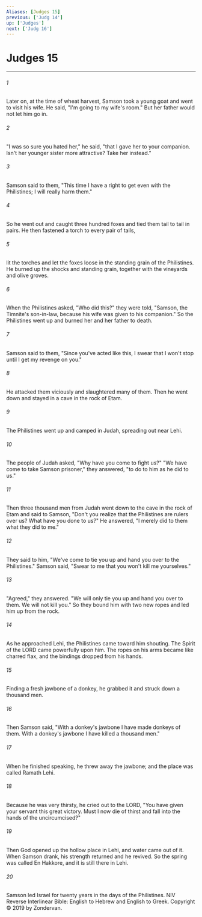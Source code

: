 ```yaml
---
Aliases: [Judges 15]
previous: ['Judg 14']
up: ['Judges']
next: ['Judg 16']
---
```

# Judges 15

***


###### 1 
Later on, at the time of wheat harvest, Samson took a young goat and went to visit his wife. He said, "I'm going to my wife's room." But her father would not let him go in. 

###### 2 
"I was so sure you hated her," he said, "that I gave her to your companion. Isn't her younger sister more attractive? Take her instead." 

###### 3 
Samson said to them, "This time I have a right to get even with the Philistines; I will really harm them." 

###### 4 
So he went out and caught three hundred foxes and tied them tail to tail in pairs. He then fastened a torch to every pair of tails, 

###### 5 
lit the torches and let the foxes loose in the standing grain of the Philistines. He burned up the shocks and standing grain, together with the vineyards and olive groves. 

###### 6 
When the Philistines asked, "Who did this?" they were told, "Samson, the Timnite's son-in-law, because his wife was given to his companion." So the Philistines went up and burned her and her father to death. 

###### 7 
Samson said to them, "Since you've acted like this, I swear that I won't stop until I get my revenge on you." 

###### 8 
He attacked them viciously and slaughtered many of them. Then he went down and stayed in a cave in the rock of Etam. 

###### 9 
The Philistines went up and camped in Judah, spreading out near Lehi. 

###### 10 
The people of Judah asked, "Why have you come to fight us?" "We have come to take Samson prisoner," they answered, "to do to him as he did to us." 

###### 11 
Then three thousand men from Judah went down to the cave in the rock of Etam and said to Samson, "Don't you realize that the Philistines are rulers over us? What have you done to us?" He answered, "I merely did to them what they did to me." 

###### 12 
They said to him, "We've come to tie you up and hand you over to the Philistines." Samson said, "Swear to me that you won't kill me yourselves." 

###### 13 
"Agreed," they answered. "We will only tie you up and hand you over to them. We will not kill you." So they bound him with two new ropes and led him up from the rock. 

###### 14 
As he approached Lehi, the Philistines came toward him shouting. The Spirit of the LORD came powerfully upon him. The ropes on his arms became like charred flax, and the bindings dropped from his hands. 

###### 15 
Finding a fresh jawbone of a donkey, he grabbed it and struck down a thousand men. 

###### 16 
Then Samson said, "With a donkey's jawbone I have made donkeys of them. With a donkey's jawbone I have killed a thousand men." 

###### 17 
When he finished speaking, he threw away the jawbone; and the place was called Ramath Lehi. 

###### 18 
Because he was very thirsty, he cried out to the LORD, "You have given your servant this great victory. Must I now die of thirst and fall into the hands of the uncircumcised?" 

###### 19 
Then God opened up the hollow place in Lehi, and water came out of it. When Samson drank, his strength returned and he revived. So the spring was called En Hakkore, and it is still there in Lehi. 

###### 20 
Samson led Israel for twenty years in the days of the Philistines. NIV Reverse Interlinear Bible: English to Hebrew and English to Greek. Copyright © 2019 by Zondervan.
